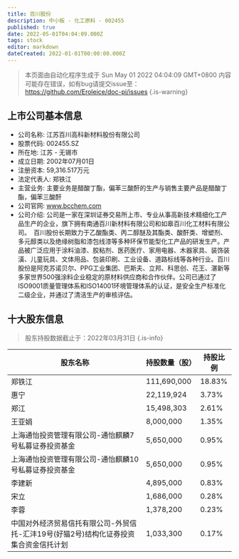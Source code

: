 ```yaml
---
title: 百川股份
description: 中小板 - 化工原料 - 002455
published: true
date: 2022-05-01T04:04:09.000Z
tags: stock
editor: markdown
dateCreated: 2022-01-01T00:00:00.000Z
---
```


> 本页面由自动化程序生成于 Sun May 01 2022 04:04:09 GMT+0800
> 内容可能存在错误，如有bug请提交issue至：https://github.com/Eroleice/doc-pi/issues
{.is-warning}

## 上市公司基本信息
- 公司名称: 江苏百川高科新材料股份有限公司
- 股票代码: 002455.SZ
- 所在地: 江苏 - 无锡市
- 成立日期: 2002年07月01日
- 注册资本: 59,316.517万元
- 法定代表人: 郑铁江
- 主营业务: 主要业务是醋酸丁酯，偏苯三酸酐的生产与销售主要产品是醋酸丁酯，偏苯三酸酐
- 公司官网: www.bcchem.com
- 公司介绍: 公司是一家在深圳证券交易所上市、专业从事高新技术精细化工产品生产的企业，旗下拥有南通百川新材料有限公司和如皋百川化工材料有限公司。　百川股份长期致力于乙酸酯类、丙二醇醚及其酯类、酸酐类、增塑剂、多元醇类以及绝缘树脂和漆包线漆等多种环保节能型化工产品的研发生产。产品被广泛应用于涂料油漆、胶粘剂、医药医疗、家用电器、木器家具、装饰装潢、儿童玩具、文体用品、包装印刷、工业设备、道路标线等各种行业。百川股份是阿克苏诺贝尔、PPG工业集团、巴斯夫、立邦、科思创、花王、湛新等多家世界500强涂料企业稳定的原材料供应商和合作伙伴。公司已通过了ISO9001质量管理体系和ISO14001环境管理体系的认证，是安全生产标准化二级企业，并通过了清洁生产的审核评估。


## 十大股东信息
> 股东持股数据截止于：2022年03月31日
{.is-info}

| 股东名称 | 持股数量（股） | 持股比例 |
| --- | --- | --- |
| 郑铁江 | 111,690,000 | 18.83% |
| 惠宁 | 22,119,924 | 3.73% |
| 郑江 | 15,498,303 | 2.61% |
| 王亚娟 | 8,000,000 | 1.35% |
| 上海通怡投资管理有限公司-通怡麒麟7号私募证券投资基金 | 5,650,000 | 0.95% |
| 上海通怡投资管理有限公司-通怡麒麟10号私募证券投资基金 | 5,650,000 | 0.95% |
| 李建新 | 4,895,000 | 0.83% |
| 宋立 | 1,686,000 | 0.28% |
| 李蓉 | 1,378,200 | 0.23% |
| 中国对外经济贸易信托有限公司-外贸信托-汇沣19号(好猫2号)结构化证券投资集合资金信托计划 | 1,033,300 | 0.17% |




